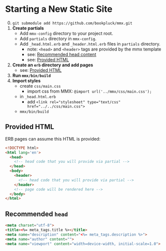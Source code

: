 # Starting a New Static Site

0. `git submodule add https://github.com/bookpluck/mmx.git`
0. __Create partials__
   - Add `mmx-config` directory to your project root.
   - Add `partials` directory in `mmx-config`.
   - Add `_head.html.erb` and `_header.html.erb` files in `partials` directory. 
      - note: `<head>` and `<header>` tags are provided by the mmx template
      - see: [Recommended head content](#recommended-head)
      - see: [Provided HTML](#provided-html)
0. __Create an `erb` directory and add pages__
   - see: [Provided HTML](#provided-html)
0. __Run `mmx/bin/build`__
0. __Import styles__
   - create `css/main.css`
     - import css from MMX: `@import url('../mmx/css/main.css');`
   - in `_head.html.erb`
     - add `<link rel="stylesheet" type="text/css" href="../../css/main.css">`
   - `mmx/bin/build`

## Provided HTML

ERB pages can assume this HTML is provided:

```html
<!DOCTYPE html>
<html lang='en'>
  <head>
    <!-- head code that you will provide via partial -->    
  </head>
  <body>
    <header>
      <!-- head code that you will provide via partial -->    
    </header>
    <!-- page code will be rendered here -->    
  </body>
</html>
```
 
## Recommended `head`

```html
<meta charset="utf-8">
<title><%= meta_tags.title %></title>
<meta name="description" content="<%= meta_tags.description %>">
<meta name="author" content="">
<meta name="viewport" content="width=device-width, initial-scale=1.0">
```
